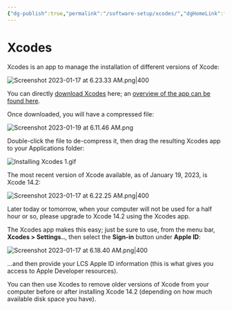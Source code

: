 ```yaml
---
{"dg-publish":true,"permalink":"/software-setup/xcodes/","dgHomeLink":false}
---
```


# Xcodes

Xcodes is an app to manage the installation of different versions of Xcode:

![Screenshot 2023-01-17 at 6.23.33 AM.png|400](/img/user/Attachments/Screenshot%202023-01-17%20at%206.23.33%20AM.png)

You can directly [download Xcodes](https://github.com/RobotsAndPencils/XcodesApp/releases/download/v1.9.0b17/Xcodes.zip) here; an [overview of the app can be found here](https://www.xcodes.app).

Once downloaded, you will have a compressed file:

![Screenshot 2023-01-19 at 6.11.46 AM.png](/img/user/Attachments/Screenshot%202023-01-19%20at%206.11.46%20AM.png)

Double-click the file to de-compress it, then drag the resulting Xcodes app to your Applications folder:

![Installing Xcodes 1.gif](/img/user/Attachments/Installing%20Xcodes%201.gif)

The most recent version of Xcode available, as of January 19, 2023, is Xcode 14.2:

![Screenshot 2023-01-17 at 6.22.25 AM.png|400](/img/user/Attachments/Screenshot%202023-01-17%20at%206.22.25%20AM.png)

Later today or tomorrow, when your computer will not be used for a half hour or so, please upgrade to Xcode 14.2 using the Xcodes app.

The Xcodes app makes this easy; just be sure to use, from the menu bar, **Xcodes > Settings..**, then select the **Sign-in** button under **Apple ID**:

![Screenshot 2023-01-17 at 6.18.40 AM.png|400](/img/user/Attachments/Screenshot%202023-01-17%20at%206.18.40%20AM.png)

...and then provide your LCS Apple ID information (this is what gives you access to Apple Developer resources).
  
You can then use Xcodes to remove older versions of Xcode from your computer before or after installing Xcode 14.2 (depending on how much available disk space you have).
